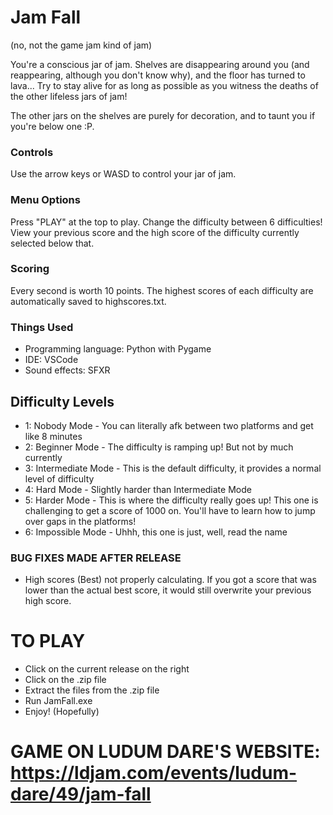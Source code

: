 # Jam Fall 
(no, not the game jam kind of jam)

You're a conscious jar of jam. Shelves are disappearing around you (and reappearing, although you don't know why), and the floor has turned to lava... Try to stay alive for as long as possible as you witness the deaths of the other lifeless jars of jam!

The other jars on the shelves are purely for decoration, and to taunt you if you're below one :P.

### Controls
Use the arrow keys or WASD to control your jar of jam.

### Menu Options
Press "PLAY" at the top to play.
Change the difficulty between 6 difficulties!
View your previous score and the high score of the difficulty currently selected below that.

### Scoring
Every second is worth 10 points. The highest scores of each difficulty are automatically saved to highscores.txt.

### Things Used
- Programming language: Python with Pygame
- IDE: VSCode
- Sound effects: SFXR

## Difficulty Levels
- 1: Nobody Mode - You can literally afk between two platforms and get like 8 minutes
- 2: Beginner Mode - The difficulty is ramping up! But not by much currently
- 3: Intermediate Mode - This is the default difficulty, it provides a normal level of difficulty
- 4: Hard Mode - Slightly harder than Intermediate Mode
- 5: Harder Mode - This is where the difficulty really goes up! This one is challenging to get a score of 1000 on. You'll have to learn how to jump over gaps in the platforms!
- 6: Impossible Mode - Uhhh, this one is just, well, read the name

### BUG FIXES MADE AFTER RELEASE
- High scores (Best) not properly calculating. If you got a score that was lower than the actual best score, it would still overwrite your previous high score.

# TO PLAY
- Click on the current release on the right
- Click on the .zip file
- Extract the files from the .zip file
- Run JamFall.exe
- Enjoy! (Hopefully)

# GAME ON LUDUM DARE'S WEBSITE: https://ldjam.com/events/ludum-dare/49/jam-fall
